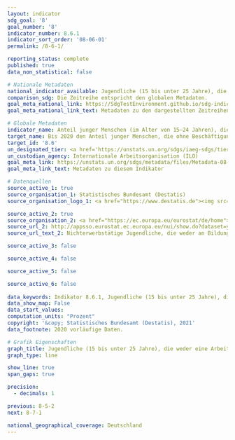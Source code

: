 ```yaml
---
layout: indicator    
sdg_goal: '8'    
goal_number: '8'    
indicator_number: 8.6.1    
indicator_sort_order: '08-06-01'    
permalink: /8-6-1/    

reporting_status: complete    
published: true    
data_non_statistical: false    

# Nationale Metadaten    
national_indicator_available: Jugendliche (15 bis unter 25 Jahre), die weder eine Arbeit haben, noch in einer schulischen oder beruflichen Ausbildung sind (NEET-Raten)    
comparison_sdg: Die Zeitreihe entspricht den globalen Metadaten.    
goal_meta_national_link: https://SdgTestEnvironment.github.io/sdg-indicators/public/MetaDe/8.6.1.pdf    
goal_meta_national_link_text: Metadaten zu den dargestellten Zeitreihen    

# Globale Metadaten    
indicator_name: Anteil junger Menschen (im Alter von 15–24 Jahren), die sich weder in Schul- oder Berufsausbildung noch in Erwerbstätigkeit befinden    
target_name: Bis 2020 den Anteil junger Menschen, die ohne Beschäftigung sind und keine Schul- oder Berufsausbildung durchlaufen, erheblich verringern    
target_id: '8.6'    
un_designated_tier: <a href='https://unstats.un.org/sdgs/iaeg-sdgs/tier-classification/' title='Klicken Sie hier um weitere Informationen zur UN-Tier-Klassifikation zu erhalten.'  target='_blank'>Tier I</a>    
un_custodian_agency: Internationale Arbeitsorganisation (ILO)    
goal_meta_link: https://unstats.un.org/sdgs/metadata/files/Metadata-08-06-01.pdf    
goal_meta_link_text: Metadaten zu diesem Indikator        

# Datenquellen
source_active_1: true
source_organisation_1: Statistisches Bundesamt (Destatis)
source_organisation_logo_1: <a href="https://www.destatis.de"><img src="https://g205sdgs.github.io/sdg-indicators/public/OrgImgDe/destatis.png" alt="Logo destatis" style="height:60px; width:148px"/></a>

source_active_2: true
source_organisation_2: <a href="https://ec.europa.eu/eurostat/de/home"> Statisches Amt der Europäischen Union (Eurostat) </a>
source_url_2: http://appsso.eurostat.ec.europa.eu/nui/show.do?dataset=yth_empl_150&lang=de
source_url_text_2: Nichterwerbstätige Jugendliche, die weder an Bildung noch an Weiterbildung teilnehmen, nach Geschlecht, Alter und Erwerbsstatus (NEET Rate) - Eurostat-Tabelle [yth_empl_150]

source_active_3: false

source_active_4: false

source_active_5: false

source_active_6: false
    
data_keywords: Indikator 8.6.1, Jugendliche (15 bis unter 25 Jahre), die weder eine Arbeit haben, noch in einer schulischen oder beruflichen Ausbildung sind (NEET-Raten), Internationale Arbeitsorganisation (ILO)    
data_show_map: False    
data_start_values:     
computation_units: "Prozent"    
copyright: '&copy; Statistisches Bundesamt (Destatis), 2021'    
data_footnote: 2020 vorläufige Daten.    

# Grafik Eigenschaften    
graph_title: Jugendliche (15 bis unter 25 Jahre), die weder eine Arbeit haben, noch in einer schulischen oder beruflichen Ausbildung sind (NEET-Raten)    
graph_type: line    

show_line: true
span_gaps: true

precision:
  - decimals: 1    

previous: 8-5-2    
next: 8-7-1    

national_geographical_coverage: Deutschland    
---
```


<span></span>